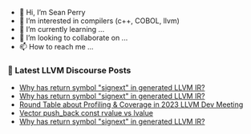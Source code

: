 - 👋 Hi, I’m Sean Perry
- 👀 I’m interested in compilers (c++, COBOL, llvm)
- 🌱 I’m currently learning ...
- 💞️ I’m looking to collaborate on ...
- 📫 How to reach me ...

<!---
s66perry/s66perry is a ✨ special ✨ repository because its `README.md` (this file) appears on your GitHub profile.
You can click the Preview link to take a look at your changes.
--->
### 📕 Latest LLVM Discourse Posts

<!-- DISCOURSE-LLVM:START -->
- [Why has return symbol &quot;signext&quot; in generated LLVM IR?](https://discourse.llvm.org/t/why-has-return-symbol-signext-in-generated-llvm-ir/82679#post_11)
- [Why has return symbol &quot;signext&quot; in generated LLVM IR?](https://discourse.llvm.org/t/why-has-return-symbol-signext-in-generated-llvm-ir/82679#post_10)
- [Round Table about Profiling &amp; Coverage in 2023 LLVM Dev Meeting](https://discourse.llvm.org/t/round-table-about-profiling-coverage-in-2023-llvm-dev-meeting/73982#post_7)
- [Vector push_back const rvalue vs lvalue](https://discourse.llvm.org/t/vector-push-back-const-rvalue-vs-lvalue/82683#post_3)
- [Why has return symbol &quot;signext&quot; in generated LLVM IR?](https://discourse.llvm.org/t/why-has-return-symbol-signext-in-generated-llvm-ir/82679#post_9)
<!-- DISCOURSE-LLVM:END -->

